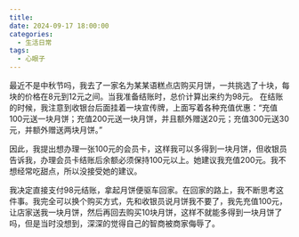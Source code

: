 ```yaml
---
title: 
date: 2024-09-17 18:00:00
categories:
  - 生活日常
tags:
  - 心眼子
---
```

最近不是中秋节吗，我去了一家名为某某语糕点店购买月饼，一共挑选了十块，每块的价格在8元到12元之间。当我准备结账时，总价计算出来约为98元。
在结账的时候，我注意到收银台后面挂着一块宣传牌，上面写着各种充值优惠：“充值100元送一块月饼；充值200元送一块月饼，并且额外赠送20元；充值300元送30元，并额外赠送两块月饼。” 

因此，我提出想办理一张100元的会员卡，这样我可以多得到一块月饼，但收银员告诉我，办理会员卡结账后余额必须保持100元以上。她建议我充值200元。我不想经常吃甜点，所以没接受她的建议。

我决定直接支付98元结账，拿起月饼便驱车回家。在回家的路上，我不断思考这件事。我完全可以换个购买方式，先和收银员说月饼我不要了，我先充值100元，让店家送我一块月饼，然后再回去购买10块月饼，这样不就能多得到一块月饼了吗，但是当时没想到，深深的觉得自己的智商被商家侮辱了。